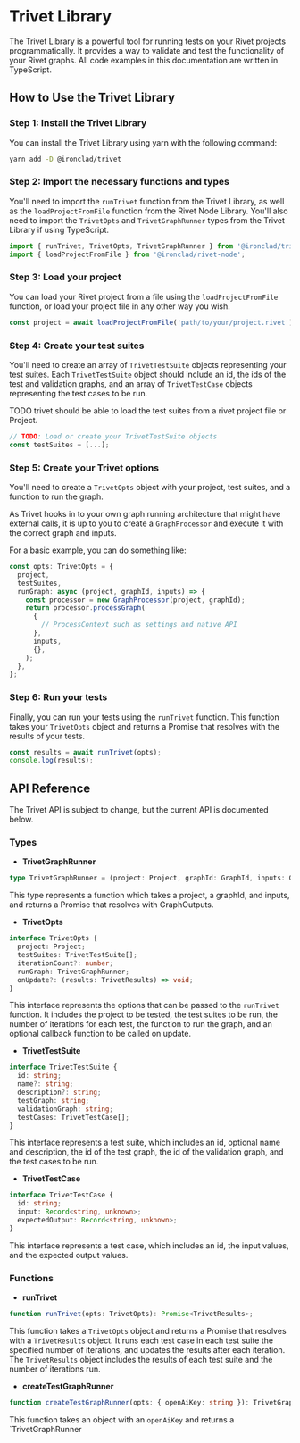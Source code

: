 # Trivet Library

The Trivet Library is a powerful tool for running tests on your Rivet projects programmatically. It provides a way to validate and test the functionality of your Rivet graphs. All code examples in this documentation are written in TypeScript.

## How to Use the Trivet Library

### Step 1: Install the Trivet Library

You can install the Trivet Library using yarn with the following command:

```bash
yarn add -D @ironclad/trivet
```

### Step 2: Import the necessary functions and types

You'll need to import the `runTrivet` function from the Trivet Library, as well as the `loadProjectFromFile` function from the Rivet Node Library. You'll also need to import the `TrivetOpts` and `TrivetGraphRunner` types from the Trivet Library if using TypeScript.

```typescript
import { runTrivet, TrivetOpts, TrivetGraphRunner } from '@ironclad/trivet';
import { loadProjectFromFile } from '@ironclad/rivet-node';
```

### Step 3: Load your project

You can load your Rivet project from a file using the `loadProjectFromFile` function, or load your project file in any other way you wish.

```typescript
const project = await loadProjectFromFile('path/to/your/project.rivet');
```

### Step 4: Create your test suites

You'll need to create an array of `TrivetTestSuite` objects representing your test suites. Each `TrivetTestSuite` object should include an id, the ids of the test and validation graphs, and an array of `TrivetTestCase` objects representing the test cases to be run.

TODO trivet should be able to load the test suites from a rivet project file or Project.

```typescript
// TODO: Load or create your TrivetTestSuite objects
const testSuites = [...];
```

### Step 5: Create your Trivet options

You'll need to create a `TrivetOpts` object with your project, test suites, and a function to run the graph.

As Trivet hooks in to your own graph running architecture that might have external calls, it is up to you to create a `GraphProcessor` and execute it
with the correct graph and inputs.

For a basic example, you can do something like:

```typescript
const opts: TrivetOpts = {
  project,
  testSuites,
  runGraph: async (project, graphId, inputs) => {
    const processor = new GraphProcessor(project, graphId);
    return processor.processGraph(
      {
        // ProcessContext such as settings and native API
      },
      inputs,
      {},
    );
  },
};
```

### Step 6: Run your tests

Finally, you can run your tests using the `runTrivet` function. This function takes your `TrivetOpts` object and returns a Promise that resolves with the results of your tests.

```typescript
const results = await runTrivet(opts);
console.log(results);
```

## API Reference

The Trivet API is subject to change, but the current API is documented below.

### Types

- **TrivetGraphRunner**

```typescript
type TrivetGraphRunner = (project: Project, graphId: GraphId, inputs: GraphInputs) => Promise<GraphOutputs>;
```

This type represents a function which takes a project, a graphId, and inputs, and returns a Promise that resolves with GraphOutputs.

- **TrivetOpts**

```typescript
interface TrivetOpts {
  project: Project;
  testSuites: TrivetTestSuite[];
  iterationCount?: number;
  runGraph: TrivetGraphRunner;
  onUpdate?: (results: TrivetResults) => void;
}
```

This interface represents the options that can be passed to the `runTrivet` function. It includes the project to be tested, the test suites to be run, the number of iterations for each test, the function to run the graph, and an optional callback function to be called on update.

- **TrivetTestSuite**

```typescript
interface TrivetTestSuite {
  id: string;
  name?: string;
  description?: string;
  testGraph: string;
  validationGraph: string;
  testCases: TrivetTestCase[];
}
```

This interface represents a test suite, which includes an id, optional name and description, the id of the test graph, the id of the validation graph, and the test cases to be run.

- **TrivetTestCase**

```typescript
interface TrivetTestCase {
  id: string;
  input: Record<string, unknown>;
  expectedOutput: Record<string, unknown>;
}
```

This interface represents a test case, which includes an id, the input values, and the expected output values.

### Functions

- **runTrivet**

```typescript
function runTrivet(opts: TrivetOpts): Promise<TrivetResults>;
```

This function takes a `TrivetOpts` object and returns a Promise that resolves with a `TrivetResults` object. It runs each test case in each test suite the specified number of iterations, and updates the results after each iteration. The `TrivetResults` object includes the results of each test suite and the number of iterations run.

- **createTestGraphRunner**

```typescript
function createTestGraphRunner(opts: { openAiKey: string }): TrivetGraphRunner;
```

This function takes an object with an `openAiKey` and returns a `TrivetGraphRunner
